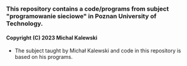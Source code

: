 ### This repository contains a code/programs from subject "programowanie sieciowe" in Poznan University of Technology. 

#### Copyright (C) 2023 Michal Kalewski <mkalewski at cs.put.poznan.pl>
* The subject taught by Michał Kalewski and code in this repository is based on his programs.

